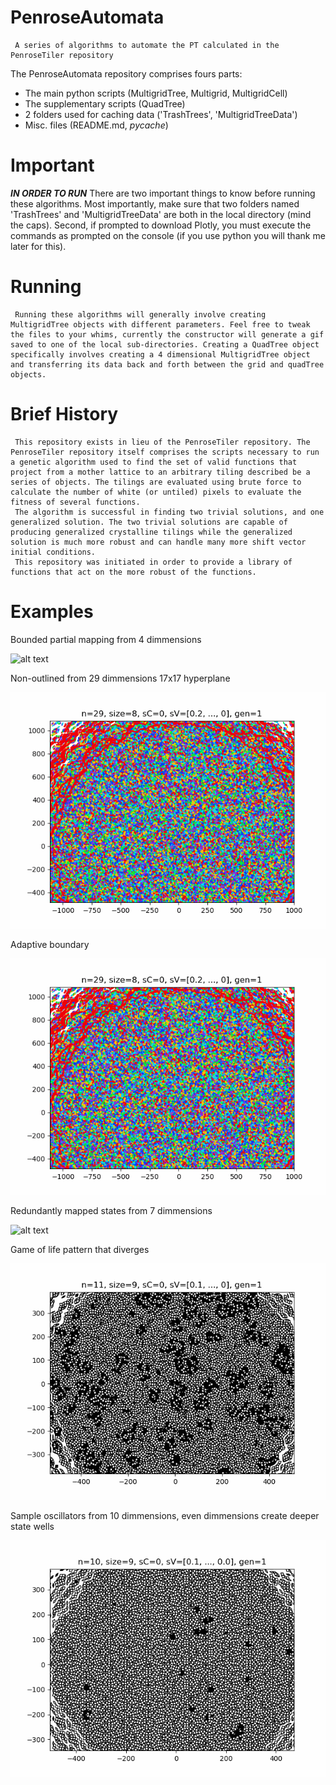 # PenroseAutomata
     A series of algorithms to automate the PT calculated in the PenroseTiler repository
The PenroseAutomata repository comprises fours parts:
- The main python scripts (MultigridTree, Multigrid, MultigridCell)
- The supplementary scripts (QuadTree)
- 2 folders used for caching data ('TrashTrees', 'MultigridTreeData')
- Misc. files (README.md, _pycache_)

# Important
***IN ORDER TO RUN***
     There are two important things to know before running these algorithms. Most importantly, make sure that two folders named 'TrashTrees' and 'MultigridTreeData' are both in the local directory (mind the caps). Second, if prompted to download Plotly, you must execute the commands as prompted on the console (if you use python you will thank me later for this).

# Running
     Running these algorithms will generally involve creating MultigridTree objects with different parameters. Feel free to tweak the files to your whims, currently the constructor will generate a gif saved to one of the local sub-directories. Creating a QuadTree object specifically involves creating a 4 dimensional MultigridTree object and transferring its data back and forth between the grid and quadTree objects.


# Brief History
     This repository exists in lieu of the PenroseTiler repository. The PenroseTiler repository itself comprises the scripts necessary to run a genetic algorithm used to find the set of valid functions that project from a mother lattice to an arbitrary tiling described be a series of objects. The tilings are evaluated using brute force to calculate the number of white (or untiled) pixels to evaluate the fitness of several functions.
     The algorithm is successful in finding two trivial solutions, and one generalized solution. The two trivial solutions are capable of producing generalized crystalline tilings while the generalized solution is much more robust and can handle many more shift vector initial conditions.
     This repository was initiated in order to provide a library of functions that act on the more robust of the functions.

# Examples
Bounded partial mapping from 4 dimmensions

![alt text](Examples/n4PartialMapBounded.gif "Bounded partial mapping from 4 dimensions")


Non-outlined from 29 dimmensions 17x17 hyperplane

![alt text](Examples/n29s8noOutlineBounded.gif "Non-outlined from 29 dimmensions 17x17 hyperplane")


Adaptive boundary

![alt text](Examples/n29s8noOutlineBounded.gif "Adaptive boundary")


Redundantly mapped states from 7 dimmensions

![alt text](Examples/redundentlyMapped.gif "Redundantly mapped states from 7 dimmensions")


Game of life pattern that diverges

![alt text](Examples/divergentGOL.gif "gol pattern that diverges")


Sample oscillators from 10 dimmensions, even dimmensions create deeper state wells

![alt text](Examples/oscillatorSampleGOL.gif "Sample oscillators from 10 dimmensions")